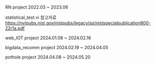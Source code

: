 RN project 2022.03 ~ 2023.06 

statistical_test.vi 참고자료 https://nvlpubs.nist.gov/nistpubs/legacy/sp/nistspecialpublication800-22r1a.pdf


web_IOT project 2024.01.08 ~ 2024.02.16


bigdata_recomm project 2024.02.19 ~ 2024.04.05


pothole project 2024.04.08 ~ 2024.05.20

